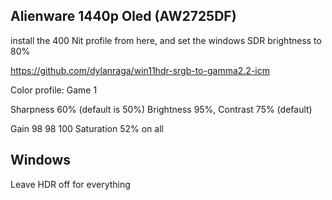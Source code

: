 ## Alienware 1440p Oled (AW2725DF)

install the 400 Nit profile from here, and set the windows SDR brightness to 80%

https://github.com/dylanraga/win11hdr-srgb-to-gamma2.2-icm

Color profile: Game 1

Sharpness 60% (default is 50%)
Brightness 95%, Contrast 75% (default)

Gain 98 98 100
Saturation 52% on all

## Windows

Leave HDR off for everything
